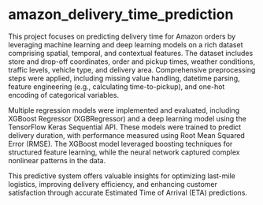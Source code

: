 # amazon_delivery_time_prediction
This project focuses on predicting delivery time for Amazon orders by leveraging machine learning and deep learning models on a rich dataset comprising spatial, temporal, and contextual features. The dataset includes store and drop-off coordinates, order and pickup times, weather conditions, traffic levels, vehicle type, and delivery area. Comprehensive preprocessing steps were applied, including missing value handling, datetime parsing, feature engineering (e.g., calculating time-to-pickup), and one-hot encoding of categorical variables.

Multiple regression models were implemented and evaluated, including XGBoost Regressor (XGBRegressor) and a deep learning model using the TensorFlow Keras Sequential API. These models were trained to predict delivery duration, with performance measured using Root Mean Squared Error (RMSE). The XGBoost model leveraged boosting techniques for structured feature learning, while the neural network captured complex nonlinear patterns in the data.

This predictive system offers valuable insights for optimizing last-mile logistics, improving delivery efficiency, and enhancing customer satisfaction through accurate Estimated Time of Arrival (ETA) predictions.
